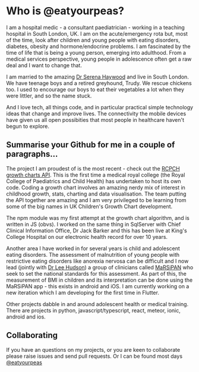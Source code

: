 # Who is @eatyourpeas?

I am a hospital medic - a consultant paediatrician - working in a teaching hospital in South London, UK.
I am on the acute/emergency rota but, most of the time, look after children and young people with eating disorders, diabetes, obesity and hormone/endocrine problems. I am fascinated by the time of life that is being a young person, emerging into adulthood. From a medical services perspective, young people in adolescence often get a raw deal and I want to change that.

I am married to the amazing [Dr Serena Haywood](https://twitter.com/serenahaywood) and live in South London. We have teenage boys and a retired greyhound, Trudy. We rescue chickens too. I used to encourage our boys to eat their vegetables a lot when they were littler, and so the name stuck.

And I love tech, all things code, and in particular practical simple technology ideas that change and improve lives. The connectivity the mobile devices have given us all open possibities that most people in healthcare haven't begun to explore.

## Summarise your Github for me in a couple of paragraphs...

The project I am proudest of is the most recent - check out the [RCPCH growth charts API](https://github.com/rcpch). This is the first time a medical royal college (the Royal College of Paediatrics and Child Health) has undertaken to host its own code. Coding a growth chart involves an amazing nerdy mix of interest in childhood growth, stats, charting and data visualisation. The team putting the API together are amazing and I am very privileged to be learning from some of the big names in UK Children's Growth Chart development.

The npm module was my first attempt at the growth chart algorithm, and is written in JS (obvs). I worked on the same thing in SqlServer with Chief Clinical Information Office, Dr Jack Barker and this has been live at King's College Hospital on our electronic health record for over 10 years.

Another area I have worked in for several years is child and adolescent eating disorders. The assessment of malnutrition of young people with restrictive eating disorders like anorexia nervosa can be difficult and I now lead (jointly with [Dr Lee Hudson](https://twitter.com/leehudson111)) a group of clinicians called [MaRSiPAN](www.marsipan.org.uk) who seek to set the national standards for this assessment. As part of this, the measurement of BMI in children and its interpretation can be done using the MaRSiPAN app - this exists in android and iOS. I am currently working on a new iteration which I am developing for the first time in Flutter.

Other projects dabble in and around adolescent health or medical training. There are projects in python, javascript/typescript, react, meteor, ionic, android and ios.

## Collaborating

If you have an questions on my projects, or you are keen to collaborate please raise issues and send pull requests. Or I can be found most days [@eatyourpeas](https://twitter.com/eatyourpeas)